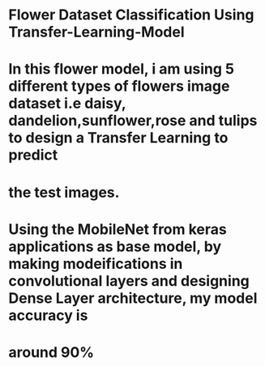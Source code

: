 # Flower Dataset Classification Using Transfer-Learning-Model
# In this flower model, i am using 5 different types of flowers image dataset i.e daisy, dandelion,sunflower,rose and tulips to design a Transfer Learning to predict 
# the test images.
# Using the MobileNet from keras applications as base model, by making modeifications in convolutional layers and designing Dense Layer architecture, my model accuracy is
# around 90%
